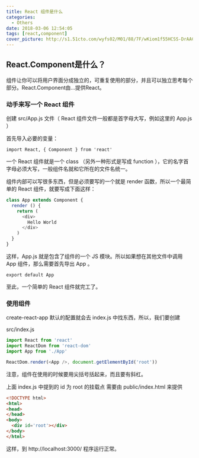 ```yaml
---
title: React 组件是什么
categories:
  - Others
date: 2018-03-06 12:54:05
tags: [react,component]
cover_picture: http://s1.51cto.com/wyfs02/M01/88/7F/wKiom1f55HCSS-DrAACSkyHme8o914.png-wh_651x-s_1436211364.png
---
```

## React.Component是什么？

组件让你可以将用户界面分成独立的，可重复使用的部分，并且可以独立思考每个部分。React.Component由...提供React。

### 动手来写一个 React 组件

创建 src/App.js 文件（ React 组件文件一般都是首字母大写，例如这里的 App.js ）

首先导入必要的变量：
```
import React, { Component } from 'react'
```
一个 React 组件就是一个 class （另外一种形式是写成 function ），它的名字首字母必须大写，一般组件名就和它所在的文件名统一。

组件内部可以写很多东西，但是必须要写的一个就是 render 函数，所以一个最简单的 React 组件，就要写成下面这样：
```js
class App extends Component {
  render () {
    return (
      <div>
        Hello World
      </div>
    )
  }
}
```
这样，App.js 就是包含了组件的一个 JS 模块。所以如果想在其他文件中调用 App 组件，那么需要首先导出 App 。
```
export default App
```
至此，一个简单的 React 组件就完工了。

### 使用组件

create-react-app 默认的配置就会去 index.js 中找东西，所以，我们要创建

src/index.js
```js
import React from 'react'
import ReactDom from 'react-dom'
import App from './App'

ReactDom.render(<App />, document.getElementById('root'))
```
注意，组件在使用的时候要用尖括号括起来，而且要有斜杠。

上面 index.js 中提到的 id 为 root 的挂载点 需要由 public/index.html 来提供
```html
<!DOCTYPE html>
<html>
<head>
</head>
<body>
  <div id='root'></div>
</body>
</html>
```
这样，到 http://localhost:3000/ 程序运行正常。


